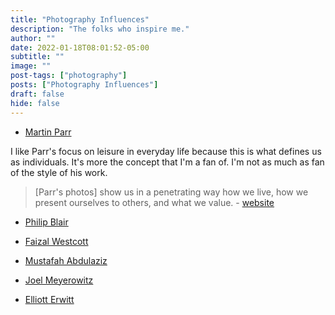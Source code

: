 ```yaml
---
title: "Photography Influences"
description: "The folks who inspire me."
author: ""
date: 2022-01-18T08:01:52-05:00
subtitle: ""
image: ""
post-tags: ["photography"]
posts: ["Photography Influences"]
draft: false
hide: false
---
```


- [Martin Parr](https://www.martinparr.com/introduction/)

I like Parr's focus on leisure in everyday life because this is what defines us
as individuals. It's more the concept that I'm a fan of. I'm not as much as
fan of the style of his work.

> [Parr's photos] show us in a penetrating way how we live, how we present ourselves
> to others, and what we value. - [website](https://www.martinparr.com/introduction/)

- [Philip Blair](https://www.philipblairs.com)

- [Faizal Westcott](https://www.faizalwestcott.com)
- [Mustafah Abdulaziz](https://www.mustafahabdulaziz.com)
- [Joel Meyerowitz](https://www.joelmeyerowitz.com)
- [Elliott Erwitt](https://www.elliotterwitt.com/galleries)
